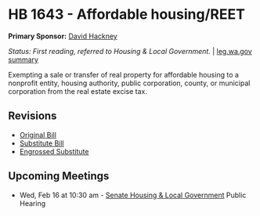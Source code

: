 # HB 1643 - Affordable housing/REET
**Primary Sponsor:** [David Hackney](/person/leg/david.hackney.md)

*Status: First reading, referred to Housing & Local Government.* | [leg.wa.gov summary](https://app.leg.wa.gov/billsummary?BillNumber=1643&Year=2021)

Exempting a sale or transfer of real property for affordable housing to a nonprofit entity, housing authority, public corporation, county, or municipal corporation from the real estate excise tax.

## Revisions
* [Original Bill](1/)
* [Substitute Bill](S/)
* [Engrossed Substitute](S.E/)

## Upcoming Meetings
* Wed, Feb 16 at 10:30 am - [Senate Housing & Local Government](/senate/2021-22/HLG/) Public Hearing